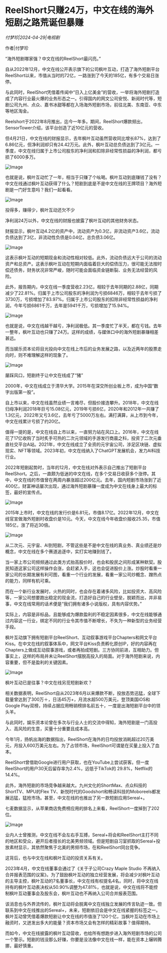 # ReelShort只赚24万，中文在线的海外短剧之路荒诞但暴赚

*付梦珍|2024-04-29|电视剧*

作者|付梦珍

“海外短剧哪家强？中文在线的ReelShort最闪亮。”

自从2022年12月，中文在线公开表示旗下的公司枫叶互动，打造了海外短剧平台ReelShort以来，市值从当时的72亿，一路涨到了今天的185亿，有多个交易日涨停。

与此同时，ReelShort凭借着传闻中“日入上亿美金”的营收，一举将海外短剧打造成了内容行业最火爆的业务形态之一。引得国内的网文公司安悦、新阅时代等，短剧公司九州、点众、嘉书冰甜等都在入场海外短剧市场，前往北美、东南亚、中东等地区淘金。

Reelshort于2022年8月推出，迄今一年多。期间，ReelShort爆款频出，SensorTower介绍，该平台创造了近10亿元的营收。

但4月21日，中文在线的财报显示，去年枫叶互动虽然营收同比增长87%，达到了6.86亿元，但净利润却只有24.42万元。此外，枫叶互动总负债达到了3亿元。一季度，中文在线归属于上市公司股东的净利润和扣除非经常性损益的净利润，都亏损了6000多万。

![Image](http://static.ylzbl.com/uploads/ueditor/php/upload/image/20240429/1714404707603162.jpeg)

也就是说，枫叶互动忙了一年，相当于只赚了个吆喝。枫叶互动到底赚钱了没有？中文在线通过枫叶互动获得了什么？短剧到底是不是中文在线的王牌项目？海外短剧是一门好生意吗？我们一起看看。

![Image](http://static.ylzbl.com/uploads/ueditor/php/upload/image/20240429/1714404708241597.png)

投得多，赚得少，枫叶互动还欠不少

净利润24万以外，中文在线的财报也披露了枫叶互动的其他财务状态。

财报显示，枫叶互动4.2亿的资产中，流动资产为0.3亿，非流动资产3.6亿，流动负债达到了3亿，非流动性负债是0.04亿，总负债3.06亿。

![Image](http://static.ylzbl.com/uploads/ueditor/php/upload/image/20240429/1714404708997205.jpeg)

这表示枫叶互动的短期现金和流动性相对较低。此外，流动负债远大于公司的流动资产和总资产。这表示枫叶互动在短期内面临着巨大的偿债压力，很可能无法按时偿还债务，财务状况非常严峻，随时可能会面临资金链断裂、业务无法经营的风险。

此外，报告期内，中文在线一季度营收2.23亿，相较于去年同期的2.88亿，同期减少了22.81%。归属于上市公司股东的净利润为亏损6846万，相较于去年亏损了3730万，亏损增加了83.97%。归属于上市公司股东的扣除非经常性损益的净利润，今年亏损6861千万，去年是5941千万，亏损增加了15.94%。

![Image](http://static.ylzbl.com/uploads/ueditor/php/upload/image/20240429/1714404709697858.jpeg)

也就是说，中文在线越干越亏，净利润极低。其一季度忙了半天，都在亏钱。去年一整年，枫叶互动也只赚了24万。这样的成绩，与媒体口中的海外短剧暴赚相差甚远。

而当娱乐资本论将目光投向中文在线上市后的业务发展之路，以及近两年的股票走向时，则不难理解这样的现象了。

![Image](http://static.ylzbl.com/uploads/ueditor/php/upload/image/20240429/1714404710305596.png)

屡踩风口，短剧终于让中文在线成了“猪”

2000年，中文在线成立于清华大学。2015年在深交所创业板上市，成为中国“数字出版第一股”。

自上市以来，中文在线虽然业绩一言难尽，但股价接连攀升。2018年，中文在线归母净利润2018年巨亏15.08亿元，2019年亏损6亿，2020年和2012年一共赚了1.3亿元，2022年又亏3.6亿，去年亏了5000万左右。满打满算，从上市到今年，中文在线累计亏损了约20亿。

值得一提的是，中文在线自上市以来，一直努力站在风口上。2016年，中文在线花了17亿收购了当时炙手可热的二次元领域的手游发行商晨之科，投资了二次元垂直社交平台A站。2021年，中文在线成立了全资的元宇宙公司，涉足区块链、虚拟现实、NFT等领域。2023年初，中文在线纳入了ChatGPT发展机会，发力AI科技行业。

2022年短剧起势时，当年的12月，中文在线对外表示自己推出了短剧平台ReelShort。之后，一直颇为低迷的中文在线，在多个交易日收获多个涨停。其中，中文在线的市值曾在两周内暴涨超过200亿元。去年，国内短剧市场涨到了近400亿，财富神话屡次出现，通过海外短剧暴赚一度成为中文在线身上最大的标签，最好的宣传点。

![Image](http://static.ylzbl.com/uploads/ueditor/php/upload/image/20240429/1714404710124998.jpeg)

2015年上市时，中文在线的发行价是6.81元，市值8.17亿。2022年12月，中文在线官宣做海外短剧时收盘价是10元。今天，中文在线今年收盘价报收25.35，市值185亿，涨了将近30倍。

![Image](http://static.ylzbl.com/uploads/ueditor/php/upload/image/20240429/1714404711582509.jpeg)

从二次元、元宇宙、AI到短剧，不管这些是不是中文在线的真业务、真业绩还是炒概念，中文在线在多个赛道追逐中，实打实地赚到钱了。

当一家上市公司频频通过此类方式抬高股价时，也会和股民之间形成某种默契。股民知道这家公司这样操作会涨，会赶紧入手，这也会促进股价上涨。炒股时看重一家公司的长期发展有利可图，看重一个行业的发展，看重一家公司炒概念、蹭热点的能力，同样有机可乘。

而在一个新行业发展时，火热的同时，也会存在着诸多风险，比如投资大、高风险等，一家公司想要跑出稳定的现金流，打造好自己的行业壁垒，脱颖而出，并非易事，中文在线常用的话术便是“我们拥有诸多小说版权，具有内容优势。”

实际上，内容是非标品，且能够成为爆款盈利的不稳定因素很多，中文在线能够通过内容这一行业，绑定不同的行业令其市值不断增长，不失为一种新型的业务经营手段。

枫叶互动旗下拥有短剧平台ReelShort、互动叙事游戏平台Chapters和网文平台Kiss。在中文在线的叙事体系中，网文平台Kiss负责孵化原创IP，好的内容再在Chapters上做成互动叙事游戏，或者再拍成短剧。三方协同前进，互相助力。但事实上，这样的布局并未让ReelShort摆脱高投入的局面。对于海外短剧来说，内容重要，但不是盈利的关键因素。

![Image](http://static.ylzbl.com/uploads/ueditor/php/upload/image/20240429/1714404711376526.png)

枫叶互动已是往事？中文在线另觅短剧新欢？

相关数据表明，ReelShort自从2023年6月以来爆款不断，投放态势迅猛，全球下载量曾达到了300万＋，日活45万+，月流水超500万美元，登顶美国iOS和Google Play双榜，持续占据应用畅销榜排名前五十，一度是出海短剧平台中的领头羊。

与此同时，娱乐资本论曾在多次与行业人士的交流中得知，海外短剧是一门高投入、高风险的生意，买量十分重要且成本高。

今年1月，扬帆出海的数据指出，ReelShort在海外的日均投放消耗超过20万美元，月投入600万美元左右。为了占领市场，ReelShort可谓是在买量上投入了血本。

ReelShort曾借助Google进行用户获取，也在YouTube上尝试获客。但一度ReelShort的用户30天后留存率为2.4%，远低于TikTok的 29.8%，Netflix的14.4%。

此外，海外短剧的市场竞争越来越大。九州文化的ShortMax、点众科技的ShortTV、MPU的Flex TV、新悦时代的Goodshort和畅读科技的Moboreels都发展迅猛，猛抢市场。甚至，中文在线的也推出了另一款短剧应用Sereal+。

七麦数据显示，从苹果商店免费榜应用的排名上来看，ReelShort一度掉到了202位。

![Image](http://static.ylzbl.com/uploads/ueditor/php/upload/image/20240429/1714404712233011.jpeg)

业内人士曾推测，中文在线不会左右手互搏，Sereal+将会和ReelShort主打不同的地区和受众，避开后者擅长的北美男频领域。但是短剧自习室抓取的Sereal+投放素材显示，其依然聚焦于北美的男频市场，在和ReelShort同台竞争。

这背后，也与中文在线和枫叶互动的投资关系有关。

2023年4月，中文在线董事会通过了《关于子公司Crazy Maple Studio 不再纳入合并报表范围的议案》。为了鼓励枫叶互动的独立经营发展，将会减少对枫叶互动的主导主控，枫叶互动的7名董事长，中文在线有权提名4名。同时，将中文在线持有的枫叶互动表决权从50.90%调整为47.81%，也就是说，中文在线将不能控制枫叶互动董事会及股东会，枫叶互动也不再纳入公司合并报表范围。

该消息也与外界流传的，枫叶互动将会脱离中文在线独立发展的传言轨迹一致。但联系到中文在线推出的Sereal+，未来，短剧依旧会是中文在线紧握的标签之一。枫叶互动曾凭借着爆款短剧让中文在线的市值涨了120个亿，当枫叶互动在市场上融资时，又迸发出多大的能量？资本市场又会有怎样的精彩故事？值得期待。

而如今，中文在线披露的枫叶互动营收，也给所有想跑步进入海外短剧市场的公司一个警示。短剧的钱没那么好赚，你要是没法像中文在线一样，能在资本上辗转腾挪，最好慎重。

